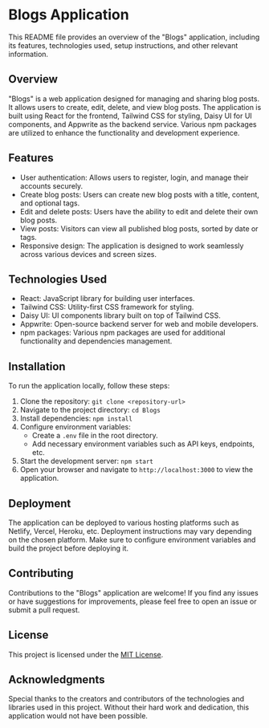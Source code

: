 # Blogs Application

This README file provides an overview of the "Blogs" application, including its features, technologies used, setup instructions, and other relevant information.

## Overview

"Blogs" is a web application designed for managing and sharing blog posts. It allows users to create, edit, delete, and view blog posts. The application is built using React for the frontend, Tailwind CSS for styling, Daisy UI for UI components, and Appwrite as the backend service. Various npm packages are utilized to enhance the functionality and development experience.

## Features

- User authentication: Allows users to register, login, and manage their accounts securely.
- Create blog posts: Users can create new blog posts with a title, content, and optional tags.
- Edit and delete posts: Users have the ability to edit and delete their own blog posts.
- View posts: Visitors can view all published blog posts, sorted by date or tags.
- Responsive design: The application is designed to work seamlessly across various devices and screen sizes.

## Technologies Used

- React: JavaScript library for building user interfaces.
- Tailwind CSS: Utility-first CSS framework for styling.
- Daisy UI: UI components library built on top of Tailwind CSS.
- Appwrite: Open-source backend server for web and mobile developers.
- npm packages: Various npm packages are used for additional functionality and dependencies management.

## Installation

To run the application locally, follow these steps:

1. Clone the repository: `git clone <repository-url>`
2. Navigate to the project directory: `cd Blogs`
3. Install dependencies: `npm install`
4. Configure environment variables:
   - Create a `.env` file in the root directory.
   - Add necessary environment variables such as API keys, endpoints, etc.
5. Start the development server: `npm start`
6. Open your browser and navigate to `http://localhost:3000` to view the application.

## Deployment

The application can be deployed to various hosting platforms such as Netlify, Vercel, Heroku, etc. Deployment instructions may vary depending on the chosen platform. Make sure to configure environment variables and build the project before deploying it.

## Contributing

Contributions to the "Blogs" application are welcome! If you find any issues or have suggestions for improvements, please feel free to open an issue or submit a pull request.

## License

This project is licensed under the [MIT License](LICENSE).

## Acknowledgments

Special thanks to the creators and contributors of the technologies and libraries used in this project. Without their hard work and dedication, this application would not have been possible.
